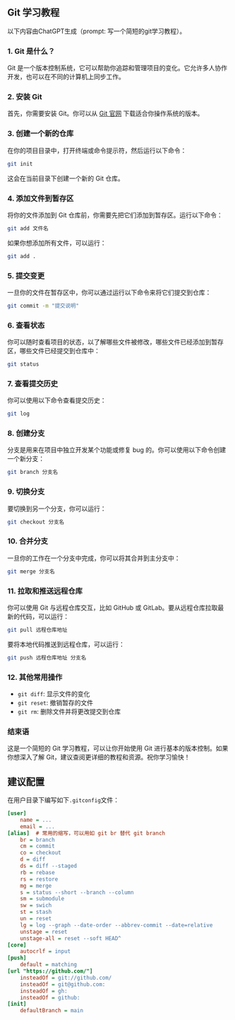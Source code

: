 ## Git 学习教程

以下内容由ChatGPT生成（prompt: 写一个简短的git学习教程）。

### 1. Git 是什么？

Git 是一个版本控制系统，它可以帮助你追踪和管理项目的变化。它允许多人协作开发，也可以在不同的计算机上同步工作。

### 2. 安装 Git

首先，你需要安装 Git。你可以从 [Git 官网](https://git-scm.com/downloads) 下载适合你操作系统的版本。

### 3. 创建一个新的仓库

在你的项目目录中，打开终端或命令提示符，然后运行以下命令：

```bash
git init
```

这会在当前目录下创建一个新的 Git 仓库。

### 4. 添加文件到暂存区

将你的文件添加到 Git 仓库前，你需要先把它们添加到暂存区。运行以下命令：

```bash
git add 文件名
```

如果你想添加所有文件，可以运行：

```bash
git add .
```

### 5. 提交变更

一旦你的文件在暂存区中，你可以通过运行以下命令来将它们提交到仓库：

```bash
git commit -m "提交说明"
```

### 6. 查看状态

你可以随时查看项目的状态，以了解哪些文件被修改，哪些文件已经添加到暂存区，哪些文件已经提交到仓库中：

```bash
git status
```

### 7. 查看提交历史

你可以使用以下命令查看提交历史：

```bash
git log
```

### 8. 创建分支

分支是用来在项目中独立开发某个功能或修复 bug 的。你可以使用以下命令创建一个新分支：

```bash
git branch 分支名
```

### 9. 切换分支

要切换到另一个分支，你可以运行：

```bash
git checkout 分支名
```

### 10. 合并分支

一旦你的工作在一个分支中完成，你可以将其合并到主分支中：

```bash
git merge 分支名
```

### 11. 拉取和推送远程仓库

你可以使用 Git 与远程仓库交互，比如 GitHub 或 GitLab。要从远程仓库拉取最新的代码，可以运行：

```bash
git pull 远程仓库地址
```

要将本地代码推送到远程仓库，可以运行：

```bash
git push 远程仓库地址 分支名
```

### 12. 其他常用操作

- `git diff`: 显示文件的变化
- `git reset`: 撤销暂存的文件
- `git rm`: 删除文件并将更改提交到仓库

### 结束语

这是一个简短的 Git 学习教程，可以让你开始使用 Git 进行基本的版本控制。如果你想深入了解 Git，建议查阅更详细的教程和资源。祝你学习愉快！

## 建议配置

在用户目录下编写如下`.gitconfig`文件：
```ini
[user]
    name = ...
    email = ...
[alias]  # 常用的缩写，可以用如 git br 替代 git branch
    br = branch
    cm = commit
    co = checkout
    d = diff
    ds = diff --staged
    rb = rebase
    rs = restore
    mg = merge
    s = status --short --branch --column
    sm = submodule
    sw = swich
    st = stash
    un = reset
    lg = log --graph --date-order --abbrev-commit --date=relative
    unstage = reset
    unstage-all = reset --soft HEAD^
[core]
    autocrlf = input
[push]
    default = matching
[url "https://github.com/"]
    insteadOf = git://github.com/
    insteadOf = git@github.com:
    insteadOf = gh:
    insteadOf = github:
[init]
    defaultBranch = main
```

